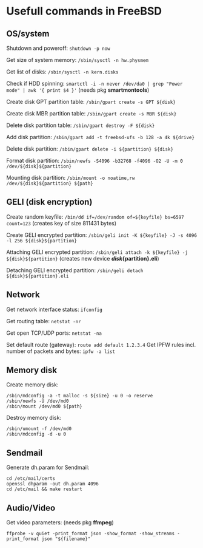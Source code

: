 Usefull commands in FreeBSD
===

OS/system
---
Shutdown and poweroff: `shutdown -p now`

Get size of system memory: `/sbin/sysctl -n hw.physmem`

Get list of disks: `/sbin/sysctl -n kern.disks`

Check if HDD spinning: `smartctl -i -n never /dev/da0 | grep "Power mode" | awk '{ print $4 }'` (needs pkg **smartmontools**)

Create disk GPT partition table: `/sbin/gpart create -s GPT ${disk}`

Create disk MBR partition table: `/sbin/gpart create -s MBR ${disk}`

Delete disk partition table: `/sbin/gpart destroy -F ${disk}`

Add disk partition: `/sbin/gpart add -t freebsd-ufs -b 128 -a 4k ${drive}`

Delete disk partition: `/sbin/gpart delete -i ${partition} ${disk}`

Format disk partition: `/sbin/newfs -S4096 -b32768 -f4096 -O2 -U -m 0 /dev/${disk}${partition}`

Mounting disk partition: `/sbin/mount -o noatime,rw /dev/${disk}${partition} ${path}`


GELI (disk encryption)
---
Create random keyfile: `/bin/dd if=/dev/random of=${keyfile} bs=6597 count=123` (creates key of size 811431 bytes)

Create GELI encrypted partition: `/sbin/geli init -K ${keyfile} -J -s 4096 -l 256 ${disk}${partition}`

Attaching GELI encrypted partition: `/sbin/geli attach -k ${keyfile} -j ${disk}${partition}` (creates new device **${disk}${partition}.eli**)

Detaching GELI encrypted partition: `/sbin/geli detach ${disk}${partition}.eli`


Network
---
Get network interface status: `ifconfig`

Get routing table: `netstat -nr`

Get open TCP/UDP ports: `netstat -na`

Set default route (gateway): `route add default 1.2.3.4`
Get IPFW rules incl. number of packets and bytes: `ipfw -a list`


Memory disk
---
Create memory disk:
```
/sbin/mdconfig -a -t malloc -s ${size} -u 0 -o reserve
/sbin/newfs -U /dev/md0
/sbin/mount /dev/md0 ${path}
```

Destroy memory disk:
```
/sbin/umount -f /dev/md0
/sbin/mdconfig -d -u 0
```


Sendmail
---
Generate dh.param for Sendmail:
```
cd /etc/mail/certs
openssl dhparam -out dh.param 4096
cd /etc/mail && make restart
```


Audio/Video
---
Get video parameters: (needs pkg **ffmpeg**)
```
ffprobe -v quiet -print_format json -show_format -show_streams -print_format json "${filename}"
```

